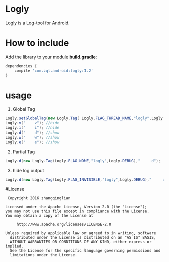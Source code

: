# Logly

Logly is a Log-tool for Android.


# How to include

Add the library to your module **build.gradle**:

```gradle
dependencies {
    compile 'com.zql.android:logly:1.2'
}
```
# usage

1. Global Tag
```java
Logly.setGlobalTag(new Logly.Tag( Logly.FLAG_THREAD_NAME,"logly",Logly.DEBUG));
Logly.v("    v"); //hide
Logly.i("    i"); //hide
Logly.d("    d"); //show
Logly.w("    w"); //show
Logly.e("    e"); //show
```
2. Partial Tag
```java
Logly.d(new Logly.Tag(Logly.FLAG_NONE,"logly",Logly.DEBUG),"     d");
```

3. hide log output
```java
Logly.d(new Logly.Tag(Logly.FLAG_INVISIBLE,"logly",Logly.DEBUG),"     d");
```
#License

     Copyright 2016 zhangqinglian

  	Licensed under the Apache License, Version 2.0 (the "License");
  	you may not use this file except in compliance with the License.
  	You may obtain a copy of the License at

	     http://www.apache.org/licenses/LICENSE-2.0

  	Unless required by applicable law or agreed to in writing, software
	  distributed under the License is distributed on an "AS IS" BASIS,
	  WITHOUT WARRANTIES OR CONDITIONS OF ANY KIND, either express or implied.
	  See the License for the specific language governing permissions and
	  limitations under the License.
